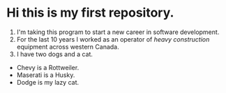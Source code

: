 # Hi this is my **first** repository.
1. I'm taking this program to start a new career in software development.
2. For the last 10 years I worked as an operator of _heavy construction_ equipment across western Canada.
3. I have two dogs and a cat.
* Chevy is a Rottweiler.
* Maserati is a Husky.
* Dodge is my lazy cat.
